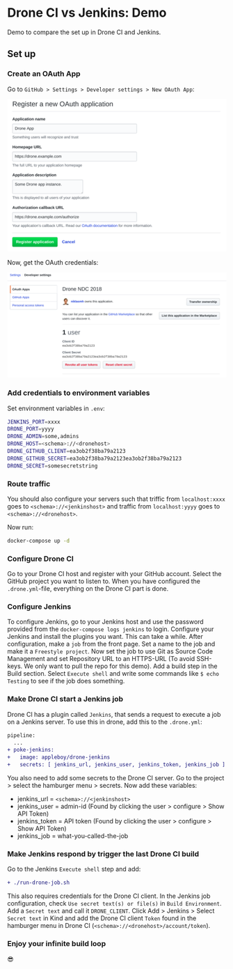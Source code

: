 # Drone CI vs Jenkins: Demo

Demo to compare the set up in Drone CI and Jenkins.

## Set up

### Create an OAuth App
Go to `GitHub > Settings > Developer settings > New OAuth App`:

![Create OAuth app on GitHub](create-oauth-app-github.png)

Now, get the OAuth credentials:

![OAuth credentials](get-secrets-from-oauth-app.png)

### Add credentials to environment variables
Set environment variables in `.env`:

```bash
JENKINS_PORT=xxxx
DRONE_PORT=yyyy
DRONE_ADMIN=some,admins
DRONE_HOST=<schema>://<dronehost>
DRONE_GITHUB_CLIENT=ea3ob2f38ba79a2123
DRONE_GITHUB_SECRET=ea3ob2f38ba79a2123ea3ob2f38ba79a2123
DRONE_SECRET=somesecretstring
```

### Route traffic
You should also configure your servers such that triffic from `localhost:xxxx` goes to `<schema>://<jenkinshost>` and traffic from `localhost:yyyy` goes to `<schema>://<dronehost>`.

Now run:

```bash
docker-compose up -d
```

### Configure Drone CI
Go to your Drone CI host and register with your GitHub account. Select the GitHub project you want to listen to. When you have configured the `.drone.yml`-file, everything on the Drone CI part is done.

### Configure Jenkins
To configure Jenkins, go to your Jenkins host and use the password provided from the `docker-compose logs jenkins` to login. Configure your Jenkins and install the plugins you want. This can take a while. After configuration, make a `job` from the front page. Set a name to the job and make it a `Freestyle project`. Now set the job to use Git as Source Code Management and set Repository URL to an HTTPS-URL (To avoid SSH-keys. We only want to pull the repo for this demo). Add a build step in the Build section. Select `Execute shell` and write some commands like `$ echo Testing` to see if the job does something.

### Make Drone CI start a Jenkins job
Drone CI has a plugin called `Jenkins`, that sends a request to execute a job on a Jenkins server. To use this in drone, add this to the `.drone.yml`:

```diff
pipeline:
  ...
+ poke-jenkins:
+   image: appleboy/drone-jenkins
+   secrets: [ jenkins_url, jenkins_user, jenkins_token, jenkins_job ]
```

You also need to add some secrets to the Drone CI server. Go to the project > select the hamburger menu > secrets. Now add these variables:

- jenkins_url = `<schema>://<jenkinshost>`
- jenkins_user = admin-id (Found by clicking the user > configure > Show API Token)
- jenkins_token = API token (Found by clicking the user > configure > Show API Token)
- jenkins_job = what-you-called-the-job

### Make Jenkins respond by trigger the last Drone CI build
Go to the Jenkins `Execute shell` step and add:

```diff
+ ./run-drone-job.sh
```

This also requires credentials for the Drone CI client. In the Jenkins job configuration, check `Use secret text(s) or file(s)` in `Build Environment`. Add a `Secret text` and call it `DRONE_CLIENT`. Click Add > Jenkins > Select `Secret text` in Kind and add the Drone CI client `Token` found in the hamburger menu in Drone CI (`<schema>://<dronehost>/account/token`).

### Enjoy your infinite build loop

:sunglasses:
